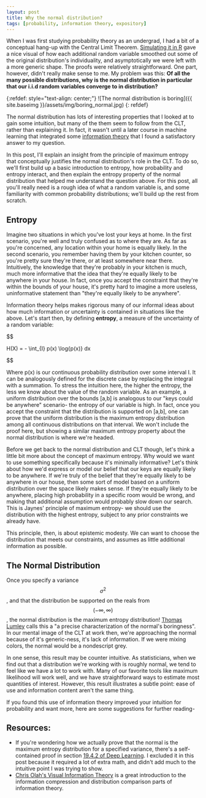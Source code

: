 ```yaml
---
layout: post
title: Why the normal distribution?
tags: [probability, information theory, expository]
---
```


When I was first studying probability theory as an undergrad, I had a bit of a conceptual hang-up with the Central Limit Theorem. [Simulating it in R](http://www.rpubs.com/christopher_castle/137490) gave a nice visual of how each additional random variable smoothed out some of the original distribution's individuality, and asymptotically we were left with a more generic shape. The proofs were relatively straightforward. One part, however, didn't really make sense to me. My problem was this: **Of all the many possible distributions, why is the normal distribution in particular that our i.i.d random variables converge to in distribution?**

{:refdef: style="text-align: center;"}
![The normal distribution is boring]({{ site.baseimg }}/assets/img/boring_normal.jpg)
{: refdef}

The normal distribution has lots of interesting properties that I looked at to gain some intuition, but many of the them seem to follow from the CLT, rather than explaining it. In fact, it wasn't until a later course in machine learning that integrated some [information theory](https://en.wikipedia.org/wiki/Information_theory) that I found a satisfactory answer to my question.

In this post, I'll explain an insight from the principle of maximum entropy that conceptually justifies the normal distribution's role in the CLT. To do so, we'll first build up a basic introduction to entropy, how probability and entropy interact, and then explain the entropy property of the normal distribution that helped me understand the question above. For this post, all you'll really need is a rough idea of what a random variable is, and some familiarity with common probability distributions; we'll build up the rest from scratch.

## Entropy
Imagine two situations in which you've lost your keys at home. In the first scenario, you're well and truly confused as to where they are. As far as you're concerned, any location within your home is equally likely. In the second scenario, you remember having them by your kitchen counter, so you're pretty sure they're there, or at least somewhere near there. Intuitively, the knowledge that they're probably in your kitchen is much, much more informative that the idea that they're equally likely to be anywhere in your house. In fact, once you accept the constraint that they're within the bounds of your house, it's pretty hard to imagine a more useless, uninformative statement than "they're equally likely to be anywhere".

Information theory helps makes rigorous many of our informal ideas about how much information or uncertainty is contained in situations like the above. Let's start then, by defining **entropy**, a measure of the uncertainty of a random variable:

$$

H(X) = - \int_{I} p(x) \log{p(x)} dx

$$

Where p(x) is our continuous probability distribution over some interval I. It can be analogously defined for the discrete case by replacing the integral with a summation. To stress the intuition here, the higher the entropy, the less we know about the value of the random variable. As an example, a uniform distribution over the bounds [a,b] is analogous to our "keys could be anywhere" scenario- the entropy of our variable is high. In fact, once you accept the constraint that the distribution is supported on [a,b], one can prove that the uniform distribution is the maximum entropy distribution among all continuous distributions on that interval. We won't include the proof here, but showing a similar maximum entropy property about the normal distribution is where we're headed.

Before we get back to the normal distribution and CLT though, let's think a little bit more about the concept of maximum entropy. Why would we want to use something specifically because it's minimally informative? Let's think about how we'd express or model our belief that our keys are equally likely to be anywhere. If we're truly of the belief that they're equally likely to be anywhere in our house, then some sort of model based on a uniform distribution over the space likely makes sense. If they're equally likely to be anywhere, placing high probability in a specific room would be wrong, and making that additional assumption would probably slow down our search. This is Jaynes' principle of maximum entropy- we should use the distribution with the highest entropy, subject to any prior constraints we already have.

This principle, then, is about epistemic modesty. We can want to choose the distribution that meets our constraints, and assumes as little additional information as possible.

## The Normal Distribution
Once you specify a variance $$ \sigma^{2} $$, and that the distribution be supported on the reals from $$ (- \infty, \infty) $$, the normal distribution is the maximum entropy distribution! [Thomas Lumley](http://notstatschat.tumblr.com/post/146886495511/how-do-we-prove-the-central-limit-theorem) calls this a "a precise characterization of the normal's boringness". In our mental image of the CLT at work then, we're approaching the normal because of it's generic-ness, it's lack of information. If we were mixing colors, the normal would be a nondescript grey.

In one sense, this result may be counter intuitive. As statisticians, when we find out that a distribution we're working with is roughly normal, we tend to feel like we have a lot to work with. Many of our favorite tools like maximum likelihood will work well, and we have straightforward ways to estimate most quantities of interest. However, this result illustrates a subtle point: ease of use and information content aren't the same thing.

If you found this use of information theory improved your intuition for probability and want more, here are some suggestions for further reading-

## Resources:
* If you're wondering how we actually prove that the normal is the maximum entropy distribution for a specified variance, there's a self-contained proof in section [19.4.2 of Deep Learning](http://www.deeplearningbook.org/contents/inference.html). I excluded it in this post because it required a lot of extra math, and didn't add much to the intuitive point I was trying to show.
* [Chris Olah's Visual Information Theory](http://colah.github.io/posts/2015-09-Visual-Information/) is a great introduction to the information compression and distribution comparison parts of information theory.
